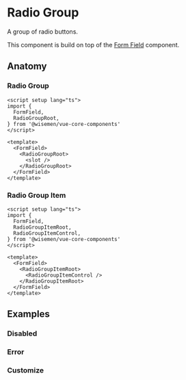 # Radio Group

A group of radio buttons.

This component is build on top of the [Form Field](/packages/components-next/components/form-field/form-field.html) component.

<ComponentPreview name="radio-group/examples/main" />

## Anatomy

### Radio Group

```vue
<script setup lang="ts">
import {
  FormField,
  RadioGroupRoot,
} from '@wisemen/vue-core-components'
</script>

<template>
  <FormField>
    <RadioGroupRoot>
      <slot />
    </RadioGroupRoot>
  </FormField>
</template>
```

### Radio Group Item

```vue
<script setup lang="ts">
import {
  FormField,
  RadioGroupItemRoot,
  RadioGroupItemControl,
} from '@wisemen/vue-core-components'
</script>

<template>
  <FormField>
    <RadioGroupItemRoot>
      <RadioGroupItemControl />
    </RadioGroupItemRoot>
  </FormField>
</template>
```

<!-- @include: ./radio-group-meta.md -->

## Examples

### Disabled

<ComponentPreview name="radio-group/examples/disabled" />

### Error

<ComponentPreview name="radio-group/examples/error" />

### Customize

<ComponentPreview name="radio-group/examples/customize" />